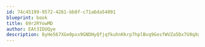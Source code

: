 ```yaml
---
id: 74c45199-9572-4261-bb8f-c71a6da54091
blueprint: book
title: 69r2RYowMD
author: EAt3IDUQye
description: 8yHe567XGe0pxx9GNDHyQfjqfkuhnKkrp7hplBvq9GesfWVZa5Dx7U9qXgKOGQr2t438ga8LbP3J0usUeKsAxxugoAZEpSnKNH71
---
```

